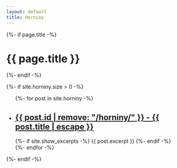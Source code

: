 ```yaml
---
layout: default
title: Horniny
---
```


<div class="home">
  {%- if page.title -%}
    <h1 class="page-heading">{{ page.title }}</h1>
  {%- endif -%}

  {%- if site.horniny.size > 0 -%}
    <ul class="post-list">
      {%- for post in site.horniny -%}
      <li>
        <h2>
          <a class="post-link" href="{{ post.url | relative_url }}">
            {{ post.id | remove: "/horniny/" }} - {{ post.title | escape }}
          </a>
        </h2>
        {%- if site.show_excerpts -%}
          {{ post.excerpt }}
        {%- endif -%}
      </li>
      {%- endfor -%}
    </ul>

  {%- endif -%}

</div>